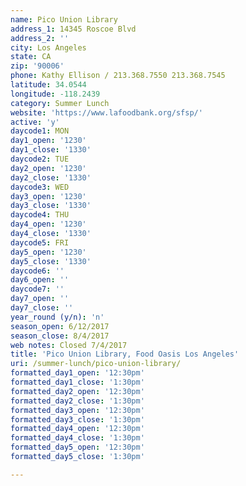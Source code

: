 ```yaml
---
name: Pico Union Library
address_1: 14345 Roscoe Blvd
address_2: ''
city: Los Angeles
state: CA
zip: '90006'
phone: Kathy Ellison / 213.368.7550 213.368.7545
latitude: 34.0544
longitude: -118.2439
category: Summer Lunch
website: 'https://www.lafoodbank.org/sfsp/'
active: 'y'
daycode1: MON
day1_open: '1230'
day1_close: '1330'
daycode2: TUE
day2_open: '1230'
day2_close: '1330'
daycode3: WED
day3_open: '1230'
day3_close: '1330'
daycode4: THU
day4_open: '1230'
day4_close: '1330'
daycode5: FRI
day5_open: '1230'
day5_close: '1330'
daycode6: ''
day6_open: ''
daycode7: ''
day7_open: ''
day7_close: ''
year_round (y/n): 'n'
season_open: 6/12/2017
season_close: 8/4/2017
web notes: Closed 7/4/2017
title: 'Pico Union Library, Food Oasis Los Angeles'
uri: /summer-lunch/pico-union-library/
formatted_day1_open: '12:30pm'
formatted_day1_close: '1:30pm'
formatted_day2_open: '12:30pm'
formatted_day2_close: '1:30pm'
formatted_day3_open: '12:30pm'
formatted_day3_close: '1:30pm'
formatted_day4_open: '12:30pm'
formatted_day4_close: '1:30pm'
formatted_day5_open: '12:30pm'
formatted_day5_close: '1:30pm'

---
```



